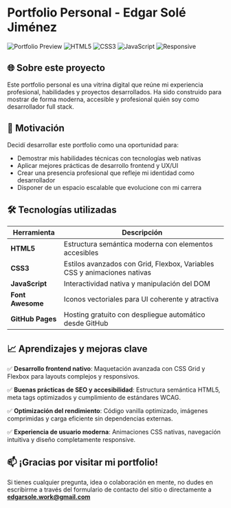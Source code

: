 # Portfolio Personal - Edgar Solé Jiménez

![Portfolio Preview](https://img.shields.io/badge/Portfolio-Live-success)
![HTML5](https://img.shields.io/badge/HTML5-E34F26?style=flat&logo=html5&logoColor=white)
![CSS3](https://img.shields.io/badge/CSS3-1572B6?style=flat&logo=css3&logoColor=white)
![JavaScript](https://img.shields.io/badge/JavaScript-F7DF1E?style=flat&logo=javascript&logoColor=black)
![Responsive](https://img.shields.io/badge/Responsive-Yes-green)

## 🌐 Sobre este proyecto
Este portfolio personal es una vitrina digital que reúne mi experiencia profesional, habilidades y proyectos desarrollados. Ha sido construido para mostrar de forma moderna, accesible y profesional quién soy como desarrollador full stack.

## 🎯 Motivación
Decidí desarrollar este portfolio como una oportunidad para:
- Demostrar mis habilidades técnicas con tecnologías web nativas
- Aplicar mejores prácticas de desarrollo frontend y UX/UI
- Crear una presencia profesional que refleje mi identidad como desarrollador
- Disponer de un espacio escalable que evolucione con mi carrera

## 🛠️ Tecnologías utilizadas
| Herramienta | Descripción |
|-------------|-------------|
| **HTML5** | Estructura semántica moderna con elementos accesibles |
| **CSS3** | Estilos avanzados con Grid, Flexbox, Variables CSS y animaciones nativas |
| **JavaScript** | Interactividad nativa y manipulación del DOM |
| **Font Awesome** | Iconos vectoriales para UI coherente y atractiva |
| **GitHub Pages** | Hosting gratuito con despliegue automático desde GitHub |

## 📈 Aprendizajes y mejoras clave
✅ **Desarrollo frontend nativo**: Maquetación avanzada con CSS Grid y Flexbox para layouts complejos y responsivos.

✅ **Buenas prácticas de SEO y accesibilidad**: Estructura semántica HTML5, meta tags optimizados y cumplimiento de estándares WCAG.

✅ **Optimización del rendimiento**: Código vanilla optimizado, imágenes comprimidas y carga eficiente sin dependencias externas.

✅ **Experiencia de usuario moderna**: Animaciones CSS nativas, navegación intuitiva y diseño completamente responsive.


## 📫 ¡Gracias por visitar mi portfolio!
Si tienes cualquier pregunta, idea o colaboración en mente, no dudes en escribirme a través del formulario de contacto del sitio o directamente a **edgarsole.work@gmail.com**
